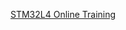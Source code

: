 
[STM32L4 Online Training](https://www.st.com/content/st_com/en/support/learning/stm32-education/stm32-online-training/stm32l4-online-training.html)


